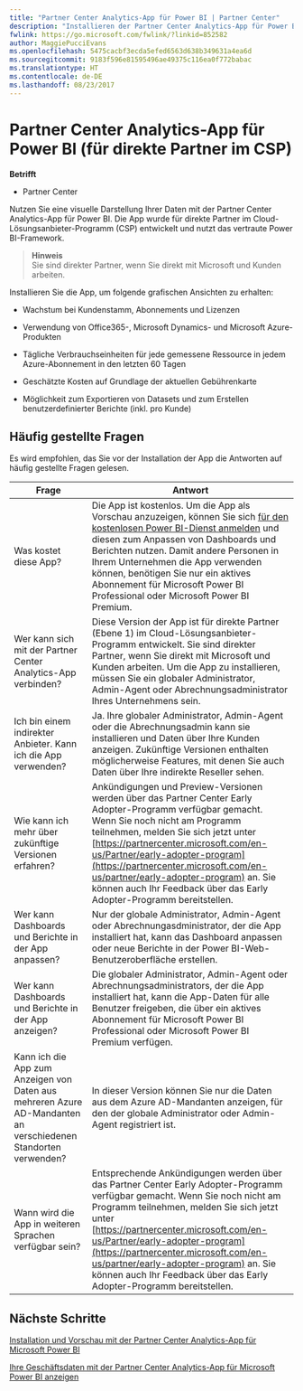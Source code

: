 ```yaml
---
title: "Partner Center Analytics-App für Power BI | Partner Center"
description: "Installieren der Partner Center Analytics-App für Power BI"
fwlink: https://go.microsoft.com/fwlink/?linkid=852582
author: MaggiePucciEvans
ms.openlocfilehash: 5475cacbf3ecda5efed6563d638b349631a4ea6d
ms.sourcegitcommit: 9183f596e81595496ae49375c116ea0f772babac
ms.translationtype: HT
ms.contentlocale: de-DE
ms.lasthandoff: 08/23/2017
---
```

# <a name="partner-center-analytics-app-for-power-bi-direct-partners-in-csp"></a>Partner Center Analytics-App für Power BI (für direkte Partner im CSP)

**Betrifft**

- Partner Center

Nutzen Sie eine visuelle Darstellung Ihrer Daten mit der Partner Center Analytics-App für Power BI. Die App wurde für direkte Partner im Cloud-Lösungsanbieter-Programm (CSP) entwickelt und nutzt das vertraute Power BI-Framework. 

>**Hinweis**<br>
Sie sind direkter Partner, wenn Sie direkt mit Microsoft und Kunden arbeiten. 

Installieren Sie die App, um folgende grafischen Ansichten zu erhalten: 

-   Wachstum bei Kundenstamm, Abonnements und Lizenzen

-   Verwendung von Office365-, Microsoft Dynamics- und Microsoft Azure-Produkten

-   Tägliche Verbrauchseinheiten für jede gemessene Ressource in jedem Azure-Abonnement in den letzten 60 Tagen

-   Geschätzte Kosten auf Grundlage der aktuellen Gebührenkarte

-   Möglichkeit zum Exportieren von Datasets und zum Erstellen benutzerdefinierter Berichte (inkl. pro Kunde)

## <a name="frequently-asked-questions"></a>Häufig gestellte Fragen

Es wird empfohlen, das Sie vor der Installation der App die Antworten auf häufig gestellte Fragen gelesen. 

| **Frage** | **Antwort** |
| --- | ---------- |
| Was kostet diese App? | Die App ist kostenlos. Um die App als Vorschau anzuzeigen, können Sie sich [für den kostenlosen Power BI-Dienst anmelden](https://go.microsoft.com/fwlink/p/?linkid=845347) und diesen zum Anpassen von Dashboards und Berichten nutzen. Damit andere Personen in Ihrem Unternehmen die App verwenden können, benötigen Sie nur ein aktives Abonnement für Microsoft Power BI Professional oder Microsoft Power BI Premium. |
| Wer kann sich mit der Partner Center Analytics-App verbinden? | Diese Version der App ist für direkte Partner (Ebene 1) im Cloud-Lösungsanbieter-Programm entwickelt. Sie sind direkter Partner, wenn Sie direkt mit Microsoft und Kunden arbeiten. Um die App zu installieren, müssen Sie ein globaler Administrator, Admin-Agent oder Abrechnungsadministrator Ihres Unternehmens sein. |
| Ich bin einem indirekter Anbieter. Kann ich die App verwenden? | Ja. Ihre globaler Administrator, Admin-Agent oder die Abrechnungsadmin kann sie installieren und Daten über Ihre Kunden anzeigen. Zukünftige Versionen enthalten möglicherweise Features, mit denen Sie auch Daten über Ihre indirekte Reseller sehen. |
| Wie kann ich mehr über zukünftige Versionen erfahren? | Ankündigungen und Preview-Versionen werden über das Partner Center Early Adopter-Programm verfügbar gemacht. Wenn Sie noch nicht am Programm teilnehmen, melden Sie sich jetzt unter [https://partnercenter.microsoft.com/en-us/Partner/early-adopter-program](https://partnercenter.microsoft.com/en-us/partner/early-adopter-program) an. Sie können auch Ihr Feedback über das Early Adopter-Programm bereitstellen. |
| Wer kann Dashboards und Berichte in der App anpassen? | Nur der globale Administrator, Admin-Agent oder Abrechnungasdministrator, der die App installiert hat, kann das Dashboard anpassen oder neue Berichte in der Power BI-Web-Benutzeroberfläche erstellen. |
| Wer kann Dashboards und Berichte in der App anzeigen? | Die globaler Administrator, Admin-Agent oder Abrechnungsadministrators, der die App installiert hat, kann die App-Daten für alle Benutzer freigeben, die über ein aktives Abonnement für Microsoft Power BI Professional oder Microsoft Power BI Premium verfügen. |
| Kann ich die App zum Anzeigen von Daten aus mehreren Azure AD-Mandanten an verschiedenen Standorten verwenden? | In dieser Version können Sie nur die Daten aus dem Azure AD-Mandanten anzeigen, für den der globale Administrator oder Admin-Agent registriert ist. | 
| Wann wird die App in weiteren Sprachen verfügbar sein? | Entsprechende Ankündigungen werden über das Partner Center Early Adopter-Programm verfügbar gemacht. Wenn Sie noch nicht am Programm teilnehmen, melden Sie sich jetzt unter [https://partnercenter.microsoft.com/en-us/Partner/early-adopter-program](https://partnercenter.microsoft.com/en-us/partner/early-adopter-program) an. Sie können auch Ihr Feedback über das Early Adopter-Programm bereitstellen. | 



## <a name="next-steps"></a>Nächste Schritte

[Installation und Vorschau mit der Partner Center Analytics-App für Microsoft Power BI](power-bi-app-for-direct-partners-install.md)

[Ihre Geschäftsdaten mit der Partner Center Analytics-App für Microsoft Power BI anzeigen](power-bi-app-for-direct-partners-use.md)

